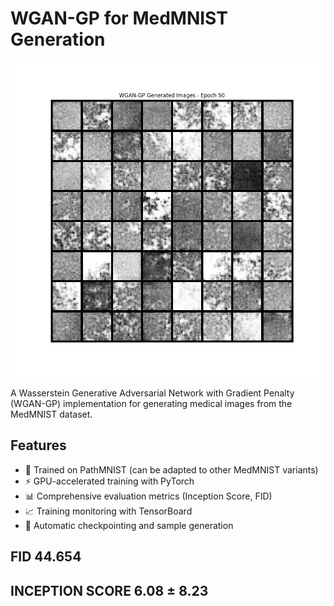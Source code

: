 # WGAN-GP for MedMNIST Generation

![Generated Samples](generated_images/generated_images/WGAN_GP_epoch50.png)

A Wasserstein Generative Adversarial Network with Gradient Penalty (WGAN-GP) implementation for generating medical images from the MedMNIST dataset.

## Features

- 🏥 Trained on PathMNIST (can be adapted to other MedMNIST variants)
- ⚡ GPU-accelerated training with PyTorch
- 📊 Comprehensive evaluation metrics (Inception Score, FID)
- 📈 Training monitoring with TensorBoard
- 💾 Automatic checkpointing and sample generation

## FID 44.654
## INCEPTION SCORE 	6.08 ± 8.23
